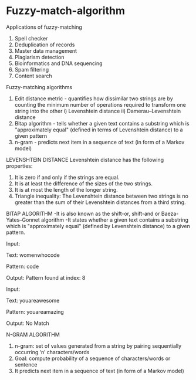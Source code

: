# Fuzzy-match-algorithm

Applications of fuzzy-matching
1. Spell checker
2. Deduplication of records
3. Master data management
4. Plagiarism detection
5. Bioinformatics and DNA sequencing
6. Spam filtering
7. Content search

Fuzzy-matching algorithms
1. Edit distance metric - quantifies how dissimilar two strings are by counting the minimum number of operations required to transform one string into the other
i) Levenshtein distance
ii) Damerau–Levenshtein distance
2. Bitap algorithm - tells whether a given text contains a substring which is "approximately equal" (defined in terms of Levenshtein distance) to a given pattern
3. n-gram - predicts next item in a sequence of text (in form of a Markov model)

LEVENSHTEIN DISTANCE
Levenshtein distance has the following properties:

1. It is zero if and only if the strings are equal.
2. It is at least the difference of the sizes of the two strings.
3. It is at most the length of the longer string.
4. Triangle inequality: The Levenshtein distance between two strings is no greater than the sum of their Levenshtein distances from a third string.

BITAP ALGORITHM
-It is also known as the shift-or, shift-and or Baeza-Yates–Gonnet algorithm
-It states whether a given text contains a substring which is "approximately equal" (defined by Levenshtein distance) to a given pattern.

Input:

Text: womenwhocode

Pattern: code

Output: Pattern found at index: 8

Input:

Text: youareawesome

Pattern: youareamazing

Output: No Match

N-GRAM ALGORITHM
1. n-gram: set of values generated from a string by pairing sequentially occurring ‘n’ characters/words
2. Goal: compute probability of a sequence of characters/words or sentence
3. It predicts next item in a sequence of text (in form of a Markov model)
